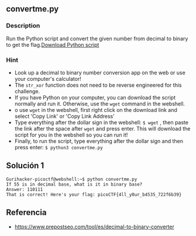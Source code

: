 ## convertme.py
### Description 
Run the Python script and convert the given number from decimal to binary to get the flag.[Download Python script](https://artifacts.picoctf.net/c/24/convertme.py)

### Hint
- Look up a decimal to binary number conversion app on the web or use your computer's calculator!
- The `str_xor` function does not need to be reverse engineered for this challenge.
- If you have Python on your computer, you can download the script normally and run it. Otherwise, use the `wget` command in the webshell.
- o use `wget` in the webshell, first right click on the download link and select 'Copy Link' or 'Copy Link Address'
- Type everything after the dollar sign in the webshell: `$ wget` , then paste the link after the space after `wget` and press enter. This will download the script for you in the webshell so you can run it!
- Finally, to run the script, type everything after the dollar sign and then press enter: `$ python3 convertme.py`


## Solución 1

```
Gurihacker-picoctf@webshell:~$ python convertme.py
If 55 is in decimal base, what is it in binary base?
Answer: 110111
That is correct! Here's your flag: picoCTF{4ll_y0ur_b4535_722f6b39}
```


## Referencia
-  https://www.prepostseo.com/tool/es/decimal-to-binary-converter


